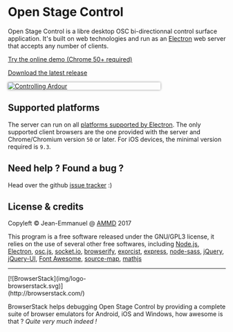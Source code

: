 # Open Stage Control

Open Stage Control is a libre desktop OSC bi-directionnal control surface application. It's built on web technologies and run as an [Electron](http://electron.atom.io/) web server that accepts any number of clients.

[Try the online demo (Chrome 50+ required)](http://demo.osc.ammd.net)

[Download the latest release](https://github.com/jean-emmanuel/open-stage-control/releases)


 <div style="width:70%; box-shadow: 0 0 5px 0 rgba(0,0,0,.45); border-radius:2px;overflow:hidden">
<a href="img/ardour-osc.png" title="Controlling Ardour"><img alt="Controlling Ardour" src="img/ardour-osc.png" style="display:block"/></a>
</div>

## Supported platforms

The server can run on all [platforms supported by Electron](https://electron.atom.io/docs/tutorial/supported-platforms/).
The only supported client browsers are the one provided with the server and Chrome/Chromium version `50` or later. For iOS devices, the minimal version required is `9.3`.

## Need help ? Found a bug ?

Head over the github [issue tracker](https://github.com/jean-emmanuel/open-stage-control/issues) :)

## License & credits

Copyleft © Jean-Emmanuel @ [AMMD](http://ammd.net) 2017

This program is a free software released under the GNU/GPL3 license, it relies on the use of several other free softwares, including [Node.js](https://nodejs.org/), [Electron](http://electron.atom.io/), [osc.js](https://github.com/colinbdclark/osc.js), [socket.io](http://socket.io), [browserify](http://browserify.org), [exorcist](https://github.com/thlorenz/exorcist), [express](http://expressjs.com), [node-sass](https://github.com/sass/node-sass), [jQuery](http://jquery.com/), [jQuery-UI](http://jqueryui.com/), [Font Awesome](http://fontawesome.io/), [source-map](https://github.com/mozilla/source-map), [mathjs](http://mathjs.org/)

----

 <div style="width:300px">
[![BrowserStack](img/logo-browserstack.svg)](http://browserstack.com/)
</div>

BrowserStack helps debugging Open Stage Control by providing a complete suite of browser emulators for Android, iOS and Windows, how awesome is that ? *Quite very much indeed !*
